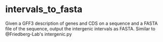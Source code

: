 # intervals_to_fasta
Given a GFF3 description of genes and CDS on a sequence and a FASTA file of the sequence, output the intergenic intervals as FASTA. Similar to @Friedberg-Lab's intergenic.py
